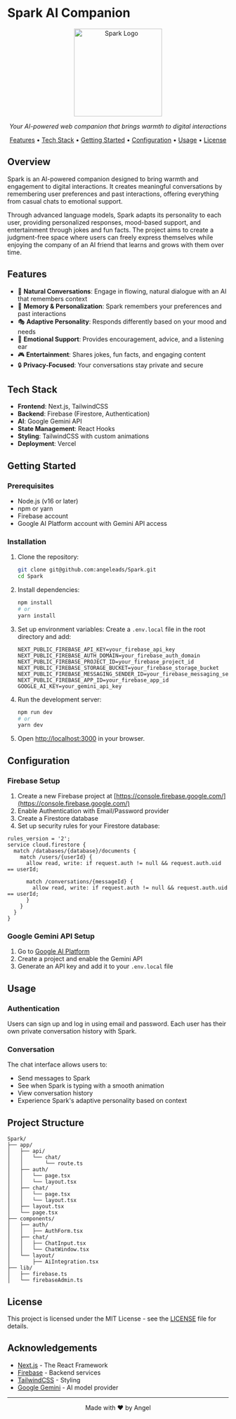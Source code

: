 # Spark AI Companion

<p align="center">
  <img src="public/logo/logo-complete.jpg" alt="Spark Logo" width="200" />
</p>

<p align="center">
  <em>Your AI-powered web companion that brings warmth to digital interactions</em>
</p>

<p align="center">
  <a href="#features">Features</a> •
  <a href="#tech-stack">Tech Stack</a> •
  <a href="#getting-started">Getting Started</a> •
  <a href="#configuration">Configuration</a> •
  <a href="#usage">Usage</a> •
  <a href="#license">License</a>
</p>

## Overview

Spark is an AI-powered companion designed to bring warmth and engagement to digital interactions. It creates meaningful conversations by remembering user preferences and past interactions, offering everything from casual chats to emotional support.

Through advanced language models, Spark adapts its personality to each user, providing personalized responses, mood-based support, and entertainment through jokes and fun facts. The project aims to create a judgment-free space where users can freely express themselves while enjoying the company of an AI friend that learns and grows with them over time.

## Features

- 💬 **Natural Conversations**: Engage in flowing, natural dialogue with an AI that remembers context
- 🧠 **Memory & Personalization**: Spark remembers your preferences and past interactions
- 🎭 **Adaptive Personality**: Responds differently based on your mood and needs
- 🎯 **Emotional Support**: Provides encouragement, advice, and a listening ear
- 🎮 **Entertainment**: Shares jokes, fun facts, and engaging content
- 🔒 **Privacy-Focused**: Your conversations stay private and secure

## Tech Stack

- **Frontend**: Next.js, TailwindCSS
- **Backend**: Firebase (Firestore, Authentication)
- **AI**: Google Gemini API
- **State Management**: React Hooks
- **Styling**: TailwindCSS with custom animations
- **Deployment**: Vercel

## Getting Started

### Prerequisites

- Node.js (v16 or later)
- npm or yarn
- Firebase account
- Google AI Platform account with Gemini API access

### Installation

1. Clone the repository:
   ```bash
   git clone git@github.com:angeleads/Spark.git
   cd Spark
   ```

2. Install dependencies:
   ```bash
   npm install
   # or
   yarn install
   ```

3. Set up environment variables:
   Create a `.env.local` file in the root directory and add:
   ```
   NEXT_PUBLIC_FIREBASE_API_KEY=your_firebase_api_key
   NEXT_PUBLIC_FIREBASE_AUTH_DOMAIN=your_firebase_auth_domain
   NEXT_PUBLIC_FIREBASE_PROJECT_ID=your_firebase_project_id
   NEXT_PUBLIC_FIREBASE_STORAGE_BUCKET=your_firebase_storage_bucket
   NEXT_PUBLIC_FIREBASE_MESSAGING_SENDER_ID=your_firebase_messaging_sender_id
   NEXT_PUBLIC_FIREBASE_APP_ID=your_firebase_app_id
   GOOGLE_AI_KEY=your_gemini_api_key
   ```

4. Run the development server:
   ```bash
   npm run dev
   # or
   yarn dev
   ```

5. Open [http://localhost:3000](http://localhost:3000) in your browser.

## Configuration

### Firebase Setup

1. Create a new Firebase project at [https://console.firebase.google.com/](https://console.firebase.google.com/)
2. Enable Authentication with Email/Password provider
3. Create a Firestore database
4. Set up security rules for your Firestore database:

```
rules_version = '2';
service cloud.firestore {
  match /databases/{database}/documents {
    match /users/{userId} {
      allow read, write: if request.auth != null && request.auth.uid == userId;
      
      match /conversations/{messageId} {
        allow read, write: if request.auth != null && request.auth.uid == userId;
      }
    }
  }
}
```

### Google Gemini API Setup

1. Go to [Google AI Platform](https://ai.google.dev/)
2. Create a project and enable the Gemini API
3. Generate an API key and add it to your `.env.local` file

## Usage

### Authentication

Users can sign up and log in using email and password. Each user has their own private conversation history with Spark.

### Conversation

The chat interface allows users to:
- Send messages to Spark
- See when Spark is typing with a smooth animation
- View conversation history
- Experience Spark's adaptive personality based on context


## Project Structure

```
Spark/
├── app/
│   ├── api/
│   │   └── chat/
│   │       └── route.ts
│   ├── auth/
│   │   └── page.tsx
│   │   └── layout.tsx
│   ├── chat/
│   │   └── page.tsx
│   │   └── layout.tsx
│   ├── layout.tsx
│   └── page.tsx
├── components/
│   ├── auth/
│   │   ├── AuthForm.tsx
│   ├── chat/
│   │   ├── ChatInput.tsx
│   │   └── ChatWindow.tsx
│   └── layout/
│       ├── AiIntegration.tsx
├── lib/
│   ├── firebase.ts
│   └── firebaseAdmin.ts

```

## License

This project is licensed under the MIT License - see the [LICENSE](LICENSE) file for details.

## Acknowledgements

- [Next.js](https://nextjs.org/) - The React Framework
- [Firebase](https://firebase.google.com/) - Backend services
- [TailwindCSS](https://tailwindcss.com/) - Styling
- [Google Gemini](https://ai.google.dev/) - AI model provider

---

<p align="center">
  Made with ❤️ by Angel
</p>
